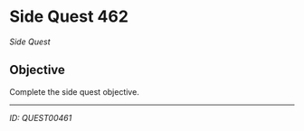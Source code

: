 # Side Quest 462

*Side Quest*

## Objective
Complete the side quest objective.

---
*ID: QUEST00461*
